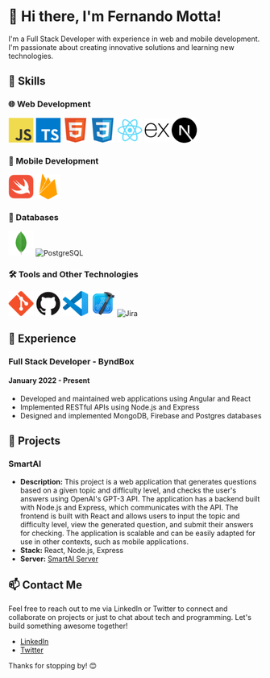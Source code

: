 # 👋 Hi there, I'm Fernando Motta!

I'm a Full Stack Developer with experience in web and mobile development. I'm passionate about creating innovative solutions and learning new technologies.

## 🚀 Skills

### 🌐 Web Development
<p align="left">
  <img src="https://raw.githubusercontent.com/devicons/devicon/master/icons/javascript/javascript-original.svg" alt="JavaScript" height="50" />
  <img src="https://raw.githubusercontent.com/devicons/devicon/master/icons/typescript/typescript-original.svg" alt="TypeScript" height="50" />
  <img src="https://raw.githubusercontent.com/devicons/devicon/master/icons/html5/html5-original.svg" alt="HTML5" height="50" />
  <img src="https://raw.githubusercontent.com/devicons/devicon/master/icons/css3/css3-original.svg" alt="CSS3" height="50" />
  <img src="https://raw.githubusercontent.com/devicons/devicon/master/icons/react/react-original.svg" alt="React" height="50" />
  <img src="https://raw.githubusercontent.com/devicons/devicon/master/icons/express/express-original.svg" alt="Express" height="50" />
  <img src="https://raw.githubusercontent.com/devicons/devicon/master/icons/nextjs/nextjs-plain.svg" alt="NextJS" height="50" />
</p>

### 📱 Mobile Development
<p align="left">
  <img src="https://raw.githubusercontent.com/devicons/devicon/master/icons/swift/swift-original.svg" alt="Swift" height="50" />
  <img src="https://raw.githubusercontent.com/devicons/devicon/master/icons/firebase/firebase-plain.svg" alt="Firebase" height="50" />
</p>

### 💾 Databases
<p align="left">
  <img src="https://raw.githubusercontent.com/devicons/devicon/master/icons/mongodb/mongodb-original.svg" alt="MongoDB" height="50" />
  <img src="https://cdn.jsdelivr.net/gh/devicons/devicon/icons/postgresql/postgresql-original.svg" alt="PostgreSQL" height="50" />
</p>

### 🛠️ Tools and Other Technologies
<p align="left">
  <img src="https://raw.githubusercontent.com/devicons/devicon/master/icons/git/git-original.svg" alt="Git" height="50" />
  <img src="https://raw.githubusercontent.com/devicons/devicon/master/icons/github/github-original.svg" alt="GitHub" height="50" />
  <img src="https://raw.githubusercontent.com/devicons/devicon/master/icons/vscode/vscode-original.svg" alt="VSCode" height="50" />
  <img src="https://raw.githubusercontent.com/devicons/devicon/master/icons/xcode/xcode-original.svg" alt="Xcode" height="50" />
  <img src="https://cdn.jsdelivr.net/gh/devicons/devicon/icons/jira/jira-original.svg" alt="Jira" height="50" />
</p>

## 🔭 Experience

### Full Stack Developer - ByndBox
#### January 2022 - Present

- Developed and maintained web applications using Angular and React
- Implemented RESTful APIs using Node.js and Express
- Designed and implemented MongoDB, Firebase and Postgres databases

## 🌱 Projects

### SmartAI

- **Description:** This project is a web application that generates questions based on a given topic and difficulty level, and checks the user's answers using OpenAI's GPT-3 API. The application has a backend built with Node.js and Express, which communicates with the API. The frontend is built with React and allows users to input the topic and difficulty level, view the generated question, and submit their answers for checking. The application is scalable and can be easily adapted for use in other contexts, such as mobile applications.
- **Stack:** React, Node.js, Express
- **Server:** [SmartAI Server](https://github.com/FeMotta/server-smartai)

## 📫 Contact Me

Feel free to reach out to me via LinkedIn or Twitter to connect and collaborate on projects or just to chat about tech and programming. Let's build something awesome together!

- [LinkedIn](https://www.linkedin.com/in/fernando-motta-dev/)
- [Twitter](https://twitter.com/feemoottaa)

Thanks for stopping by! 😊

